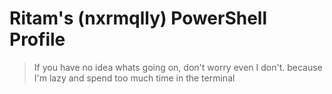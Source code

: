 # Ritam's (nxrmqlly) PowerShell Profile
> If you have no idea whats going on, don't worry even I don't. 
> because I'm lazy and spend too much time in the terminal
